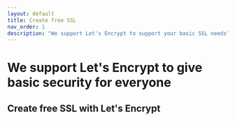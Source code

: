 ```yaml
---
layout: default
title: Create free SSL
nav_order: 1
description: "We support Let's Encrypt to support your basic SSL needs"
---
```


# We support Let's Encrypt to give basic security for everyone

## Create free SSL with Let's Encrypt
